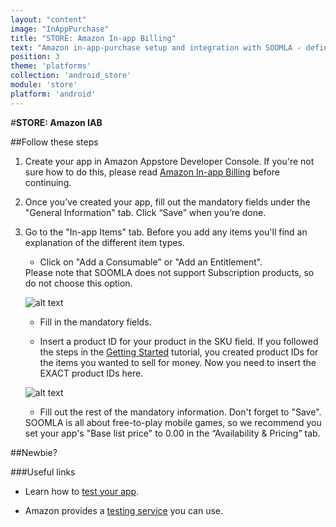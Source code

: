 ```yaml
---
layout: "content"
image: "InAppPurchase"
title: "STORE: Amazon In-app Billing"
text: "Amazon in-app-purchase setup and integration with SOOMLA - define your game's in-app products."
position: 3
theme: 'platforms'
collection: 'android_store'
module: 'store'
platform: 'android'
---
```


#**STORE: Amazon IAB**

##Follow these steps

 1. Create your app in Amazon Appstore Developer Console. If you're not sure how to do this, please read [Amazon In-app Billing](https://developer.amazon.com/public/support/submitting-your-app/tech-docs/submitting-your-app) before continuing.

 2. Once you’ve created your app, fill out the mandatory fields under the "General Information" tab. Click “Save” when you’re done.

 3. Go to the "In-app Items" tab. Before you add any items you'll find an explanation of the different item types.

    - Click on "Add a Consumable" or "Add an Entitlement".

    <div class="warning-box">Please note that SOOMLA does not support Subscription products, so do not choose this option.</div>

    ![alt text](/img/tutorial_img/amazon_iab/productTypes.png "Product Types")

    - Fill in the mandatory fields.

    - Insert a product ID for your product in the SKU field. If you followed the steps in the [Getting Started](/docs/platforms/unity3d/GettingStarted) tutorial, you created product IDs for the items you wanted to sell for money. Now you need to insert the EXACT product IDs here.

    ![alt text](/img/tutorial_img/amazon_iab/productIDs.png "Product IDs")

    - Fill out the rest of the mandatory information. Don't forget to "Save".

    <div class="info-box">SOOMLA is all about free-to-play mobile games, so we recommend you set your app's "Base list price" to 0.00 in the “Availability & Pricing” tab.</div>


##Newbie?

###Useful links

- Learn how to [test your app](https://developer.amazon.com/appsandservices/apis/earn/mobile-associates/docs/testing-your-app).

- Amazon provides a [testing service](https://developer.amazon.com/tya/welcome.html) you can use.
